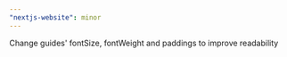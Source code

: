 ```yaml
---
"nextjs-website": minor
---
```


Change guides' fontSize, fontWeight and paddings to improve readability
